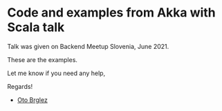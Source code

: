 # Code and examples from Akka with Scala talk

Talk was given on Backend Meetup Slovenia, June 2021.

These are the examples.

Let me know if you need any help,

Regards!

- [Oto Brglez](https://github.com/otobrglez)
